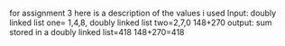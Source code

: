 for assignment 3 here is a description of the values i used
Input: doubly linked list one= 1,4,8, doubly linked list two=2,7,0
148+270
output: sum stored in a doubly linked list=418
148+270=418

